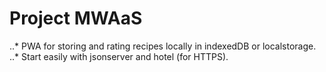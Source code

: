# Project MWAaS
..* PWA for storing and rating recipes locally in indexedDB or localstorage.
..* Start easily with jsonserver and hotel (for HTTPS).
